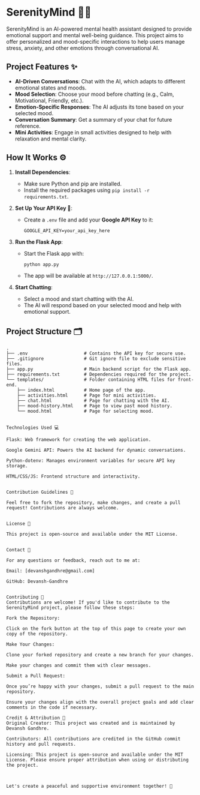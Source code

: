 # SerenityMind 🧘‍♂️

SerenityMind is an AI-powered mental health assistant designed to provide emotional support and mental well-being guidance. This project aims to offer personalized and mood-specific interactions to help users manage stress, anxiety, and other emotions through conversational AI.

## Project Features ✨

- **AI-Driven Conversations**: Chat with the AI, which adapts to different emotional states and moods.
- **Mood Selection**: Choose your mood before chatting (e.g., Calm, Motivational, Friendly, etc.).
- **Emotion-Specific Responses**: The AI adjusts its tone based on your selected mood.
- **Conversation Summary**: Get a summary of your chat for future reference.
- **Mini Activities**: Engage in small activities designed to help with relaxation and mental clarity.

## How It Works ⚙️

1. **Install Dependencies**:
   - Make sure Python and pip are installed.
   - Install the required packages using `pip install -r requirements.txt`.

2. **Set Up Your API Key 🔑**:
   - Create a `.env` file and add your **Google API Key** to it:
     ```plaintext
     GOOGLE_API_KEY=your_api_key_here
     ```

3. **Run the Flask App**:
   - Start the Flask app with:
     ```bash
     python app.py
     ```
   - The app will be available at `http://127.0.0.1:5000/`.

4. **Start Chatting**:
   - Select a mood and start chatting with the AI.
   - The AI will respond based on your selected mood and help with emotional support.

## Project Structure 🗂️

```plaintext
.
├── .env                     # Contains the API key for secure use.
├── .gitignore               # Git ignore file to exclude sensitive files.
├── app.py                   # Main backend script for the Flask app.
├── requirements.txt         # Dependencies required for the project.
└── templates/               # Folder containing HTML files for front-end.
    ├── index.html           # Home page of the app.
    ├── activities.html      # Page for mini activities.
    ├── chat.html            # Page for chatting with the AI.
    ├── mood-history.html    # Page to view past mood history.
    └── mood.html            # Page for selecting mood.


Technologies Used 💻

Flask: Web framework for creating the web application.

Google Gemini API: Powers the AI backend for dynamic conversations.

Python-dotenv: Manages environment variables for secure API key storage.

HTML/CSS/JS: Frontend structure and interactivity.


Contribution Guidelines 📝

Feel free to fork the repository, make changes, and create a pull request! Contributions are always welcome.


License 📄

This project is open-source and available under the MIT License.


Contact 💬

For any questions or feedback, reach out to me at:

Email: [devanshgandhre@gmail.com]

GitHub: Devansh-Gandhre


Contributing 🤝
Contributions are welcome! If you'd like to contribute to the SerenityMind project, please follow these steps:

Fork the Repository:

Click on the fork button at the top of this page to create your own copy of the repository.

Make Your Changes:

Clone your forked repository and create a new branch for your changes.

Make your changes and commit them with clear messages.

Submit a Pull Request:

Once you’re happy with your changes, submit a pull request to the main repository.

Ensure your changes align with the overall project goals and add clear comments in the code if necessary.

Credit & Attribution 🏅
Original Creator: This project was created and is maintained by Devansh Gandhre.

Contributors: All contributions are credited in the GitHub commit history and pull requests.

Licensing: This project is open-source and available under the MIT License. Please ensure proper attribution when using or distributing the project.



Let's create a peaceful and supportive environment together! 🌿